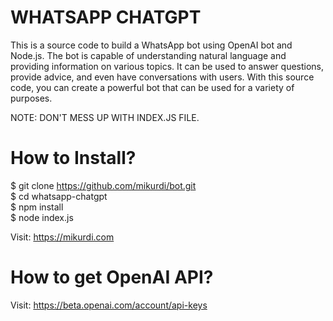 # WHATSAPP CHATGPT
This is a source code to build a WhatsApp bot using OpenAI bot and Node.js. The bot is capable of understanding natural language and providing information on various topics. It can be used to answer questions, provide advice, and even have conversations with users. With this source code, you can create a powerful bot that can be used for a variety of purposes. <br>

NOTE: DON'T MESS UP WITH INDEX.JS FILE. <br>

# How to Install? 
$ git clone https://github.com/mikurdi/bot.git <br>
$ cd whatsapp-chatgpt <br>
$ npm install <br>
$ node index.js <br>

Visit: https://mikurdi.com <br>

# How to get OpenAI API?
Visit: https://beta.openai.com/account/api-keys
